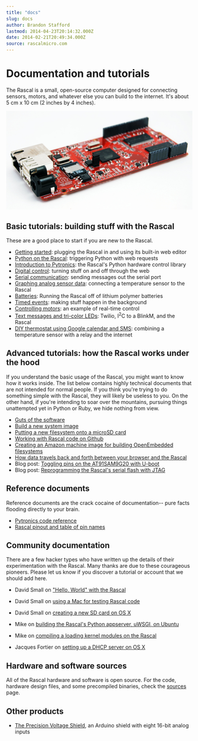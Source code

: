```yaml
---
title: "docs"
slug: docs
author: Brandon Stafford
lastmod: 2014-04-23T20:14:32.000Z
date: 2014-02-21T20:49:34.000Z
source: rascalmicro.com
---
```

# Documentation and tutorials #

The Rascal is a small, open-source computer designed for connecting sensors, motors, and whatever else you can build to the internet. It's about 5 cm x 10 cm (2 inches by 4 inches).

<img src="/img/rascal-1.1.jpg" alt="The Rascal" width="820px">

## Basic tutorials: building stuff with the Rascal ##

These are a good place to start if you are new to the Rascal.

* [Getting started][4]: plugging the Rascal in and using its built-in web editor
* [Python on the Rascal][19]: triggering Python with web requests
* [Introduction to Pytronics][16]: the Rascal's Python hardware control library
* [Digital control][7]: turning stuff on and off through the web
* [Serial communication][8]: sending messages out the serial port
* [Graphing analog sensor data][9]: connecting a temperature sensor to the Rascal
* [Batteries][29]: Running the Rascal off of lithium polymer batteries
* [Timed events][18]: making stuff happen in the background
* [Controlling motors][20]: an example of real-time control
* [Text messages and tri-color LEDs][15]: Twilio, I<sup>2</sup>C to a BlinkM, and the Rascal
* [DIY thermostat using Google calendar and SMS][30]: combining a temperature sensor with a relay and the internet

## Advanced tutorials: how the Rascal works under the hood ##

If you understand the basic usage of the Rascal, you might want to know how it works inside. The list below contains highly technical documents that are not intended for normal people. If you think you're trying to do something simple with the Rascal, they will likely be useless to you. On the other hand, if you're intending to soar over the mountains, pursuing things unattempted yet in Python or Ruby, we hide nothing from view.

* [Guts of the software][1]
* [Build a new system image][2]
* [Putting a new filesystem onto a microSD card][12]
* [Working with Rascal code on Github][28]
* [Creating an Amazon machine image for building OpenEmbedded filesystems][27]
* [How data travels back and forth between your browser and the Rascal][17]
* Blog post: [Toggling pins on the AT91SAM9G20 with U-boot][5]
* Blog post: [Reprogramming the Rascal's serial flash with JTAG][6]

## Reference documents ##

Reference documents are the crack cocaine of documentation-- pure facts flooding directly to your brain.

* [Pytronics code reference][11]
* [Rascal pinout and table of pin names][13]

## Community documentation ##

There are a few hacker types who have written up the details of their experimentation with the Rascal. Many thanks are due to these courageous pioneers. Please let us know if you discover a tutorial or account that we should add here.

* David Small on ["Hello, World" with the Rascal][21]
* David Small on [using a Mac for testing Rascal code][22]
* David Small on [creating a new SD card on OS X][23]

* Mike on [building the Rascal's Python appserver, uWSGI, on Ubuntu][24]
* Mike on [compiling a loading kernel modules on the Rascal][25]

* Jacques Fortier on [setting up a DHCP server on OS X][26]

## Hardware and software sources ##

All of the Rascal hardware and software is open source. For the code, hardware design files, and some precompiled binaries, check the [sources][3] page.

## Other products ##

* [The Precision Voltage Shield][31], an Arduino shield with eight 16-bit analog inputs


[1]: /docs/software-guts.html
[2]: /docs/build-guide.html
[3]: /docs/sources.html
[4]: /docs/basic-tutorial-getting-started.html
[5]: /blog/2011/01/07/toggling-pins-on-the-at91sam9g20-with-u-boot/
[6]: /blog/2010/09/28/rascal-0.3-in-the-works/
[7]: /docs/basic-tutorial-digital-control.html
[8]: /docs/basic-tutorial-serial-communication.html
[9]: /docs/basic-tutorial-reading-sensors.html
[10]: /docs/basic-tutorial-controlling-motors.html
[11]: /docs/rascal-api.html
[12]: /docs/advanced-tutorial-new-filesystem-onto-microsd-card.html
[13]: /docs/pinout.html
[14]: /docs/basic-tutorial-getting-started-even-more.html
[15]: /docs/basic-tutorial-responding-to-text-messages.html
[16]: /docs/basic-tutorial-pytronics.html
[17]: /docs/browser-server-loop.html
[18]: /docs/basic-tutorial-timers.html
[19]: /docs/basic-tutorial-python-on-the-rascal.html
[20]: /docs/basic-tutorial-controlling-motors.html
[21]: http://blog.hlh.co.uk/2012/02/07/hello-world-2/
[22]: http://blog.hlh.co.uk/2012/02/04/setting-up-a-mac-as-a-rascal-development-system/
[23]: http://blog.hlh.co.uk/2012/01/23/mac-os-x-lion-and-creating-a-new-rascal-ext3-microsd-card/
[24]: http://goelzer.com/blog/2012/01/25/building-uwsgi-on-ubuntu-11-xx/
[25]: http://goelzer.com/blog/2012/01/22/compiling-and-loading-kernel-modules-on-the-rascal/
[26]: http://www.jacquesf.com/2011/04/mac-os-x-dhcp-server/
[27]: /docs/advanced-tutorial-creating-amazon-machine-image.html
[28]: /docs/github-and-the-rascal.html
[29]: /docs/basic-tutorial-batteries.html
[30]: /docs/basic-tutorial-diy-thermostat.html
[31]: /docs-precision-voltage-shield